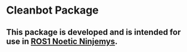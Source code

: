 # Cleanbot Package
## This package is developed and is intended for use in [ROS1 Noetic Ninjemys](http://wiki.ros.org/noetic).